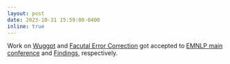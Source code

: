 ```yaml
---
layout: post
date: 2023-10-31 15:59:00-0400
inline: true
---
```


Work on [Wuggpt](https://aclanthology.org/2023.emnlp-main.401.pdf) and [Facutal Error Correction](https://aclanthology.org/2023.findings-emnlp.451.pdf) got accepted to [EMNLP main conference](https://2023.emnlp.org/program/accepted_main_conference/) and [Findings](https://2023.emnlp.org/program/accepted_findings/), respectively.